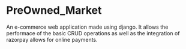 # PreOwned_Market
An e-commerce web application made using django. It allows the performace of the basic CRUD operations as well as the integration of razorpay allows for online payments.
